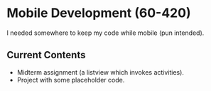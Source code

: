 Mobile Development (60-420)
===========================

I needed somewhere to keep my code while mobile (pun intended).

## Current Contents
 - Midterm assignment (a listview which invokes activities).
 - Project with some placeholder code.

